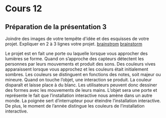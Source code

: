 # Cours 12
## Préparation de la présentation 3 
Joindre des images de votre tempête d'idée et des esquisses de votre projet. Expliquer en 2 à 3 lignes votre projet. 
[brainstrom](https://user-images.githubusercontent.com/112189908/202938921-3c3befe7-4bb9-4fd9-9fed-b3b7e6a5a364.png)
[brainstorm](https://user-images.githubusercontent.com/112189908/202942052-3d79ed87-9511-4c96-a616-1a78a38611e4.png)

Le projet est en fait une porte ou laquelle lorsque vous approcher des lumières se forme. Quand on s’approche des capteurs détectent les personnes par leurs mouvements et produit des sons. Des couleurs vives apparaissent lorsque vous approchez et les couleurs était initialement sombres. Les couleurs se distinguent en fonctions des notes, soit majeur ou mineure. Quand on touche l’objet, une interaction se produit. La couleur disparaît et laisse place à du blanc. Les utilisateurs peuvent donc dessiner des formes avec les mouvements de leurs mains. L’objet sera une porte et représente le fait que l’installation interactive nous amène dans un autre monde. La poignée sert d’interrupteur pour éteindre l’installation interactive. De plus, le moment de l’année distingue les couleurs de l’installation interactive. 
